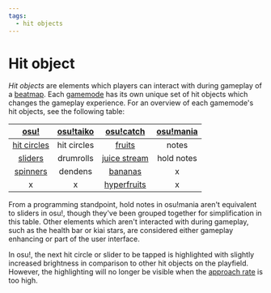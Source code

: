 ```yaml
---
tags:
  - hit objects
---
```


<!-- TODO: should also have articles for each hit object -->

<!-- TODO: other games modes? =( -->

# Hit object

*Hit objects* are elements which players can interact with during gameplay of a [beatmap](/wiki/Beatmap). Each [gamemode](/wiki/Game_mode) has its own unique set of hit objects which changes the gameplay experience. For an overview of each gamemode's hit objects, see the following table:

| [osu!](/wiki/Game_mode/osu!) | [osu!taiko](/wiki/Game_mode/osu!taiko) | [osu!catch](/wiki/Game_mode/osu!catch) | [osu!mania](/wiki/Game_mode/osu!mania) |
| :-: | :-: | :-: | :-: |
| [hit circles](/wiki/Gameplay/Hit_object/Hit_circle) | hit circles | [fruits](/wiki/Gameplay/Hit_object/Fruit) | notes |
| [sliders](/wiki/Gameplay/Hit_object/Slider) | drumrolls | [juice stream](/wiki/Gameplay/Hit_object/Juice_stream) | hold notes |
| [spinners](/wiki/Gameplay/Hit_object/Spinner) | dendens | [bananas](/wiki/Gameplay/Hit_object/Banana) | x |
| x | x | [hyperfruits](/wiki/Gameplay/Hit_object/Hyperfruit) | x |

From a programming standpoint, hold notes in osu!mania aren't equivalent to sliders in osu!, though they've been grouped together for simplification in this table. Other elements which aren't interacted with during gameplay, such as the health bar or kiai stars, are considered either gameplay enhancing or part of the user interface.

In osu!, the next hit circle or slider to be tapped is highlighted with slightly increased brightness in comparison to other hit objects on the playfield. However, the highlighting will no longer be visible when the [approach rate](/wiki/Beatmap/Approach_rate) is too high.

<!-- TODO: Add links to other articles when they're available -->
